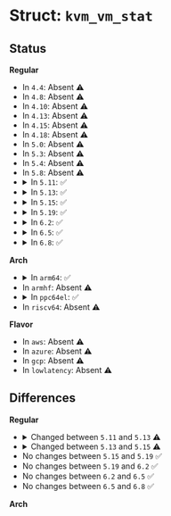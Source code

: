 # Struct: <code>kvm_vm_stat</code>

## Status
<b>Regular</b>
<ul>
<li>
In <code>4.4</code>: Absent ⚠️
</li>
<li>
In <code>4.8</code>: Absent ⚠️
</li>
<li>
In <code>4.10</code>: Absent ⚠️
</li>
<li>
In <code>4.13</code>: Absent ⚠️
</li>
<li>
In <code>4.15</code>: Absent ⚠️
</li>
<li>
In <code>4.18</code>: Absent ⚠️
</li>
<li>
In <code>5.0</code>: Absent ⚠️
</li>
<li>
In <code>5.3</code>: Absent ⚠️
</li>
<li>
In <code>5.4</code>: Absent ⚠️
</li>
<li>
In <code>5.8</code>: Absent ⚠️
</li>
<li>
<details>
<summary>In <code>5.11</code>: ✅</summary>

```c
struct kvm_vm_stat {
    ulong mmu_shadow_zapped;
    ulong mmu_pte_write;
    ulong mmu_pte_updated;
    ulong mmu_pde_zapped;
    ulong mmu_flooded;
    ulong mmu_recycled;
    ulong mmu_cache_miss;
    ulong mmu_unsync;
    ulong remote_tlb_flush;
    ulong lpages;
    ulong nx_lpage_splits;
    ulong max_mmu_page_hash_collisions;
};
```
</details>
</li>
<li>
<details>
<summary>In <code>5.13</code>: ✅</summary>

```c
struct kvm_vm_stat {
    ulong mmu_shadow_zapped;
    ulong mmu_pte_write;
    ulong mmu_pde_zapped;
    ulong mmu_flooded;
    ulong mmu_recycled;
    ulong mmu_cache_miss;
    ulong mmu_unsync;
    ulong remote_tlb_flush;
    ulong lpages;
    ulong nx_lpage_splits;
    ulong max_mmu_page_hash_collisions;
};
```
</details>
</li>
<li>
<details>
<summary>In <code>5.15</code>: ✅</summary>

```c
struct kvm_vm_stat {
    struct kvm_vm_stat_generic generic;
    u64 mmu_shadow_zapped;
    u64 mmu_pte_write;
    u64 mmu_pde_zapped;
    u64 mmu_flooded;
    u64 mmu_recycled;
    u64 mmu_cache_miss;
    u64 mmu_unsync;
    atomic64_t pages_4k;
    atomic64_t pages_2m;
    atomic64_t pages_1g;
    atomic64_t pages[3];
    u64 nx_lpage_splits;
    u64 max_mmu_page_hash_collisions;
    u64 max_mmu_rmap_size;
};
```
</details>
</li>
<li>
<details>
<summary>In <code>5.19</code>: ✅</summary>

```c
struct kvm_vm_stat {
    struct kvm_vm_stat_generic generic;
    u64 mmu_shadow_zapped;
    u64 mmu_pte_write;
    u64 mmu_pde_zapped;
    u64 mmu_flooded;
    u64 mmu_recycled;
    u64 mmu_cache_miss;
    u64 mmu_unsync;
    atomic64_t pages_4k;
    atomic64_t pages_2m;
    atomic64_t pages_1g;
    atomic64_t pages[3];
    u64 nx_lpage_splits;
    u64 max_mmu_page_hash_collisions;
    u64 max_mmu_rmap_size;
};
```
</details>
</li>
<li>
<details>
<summary>In <code>6.2</code>: ✅</summary>

```c
struct kvm_vm_stat {
    struct kvm_vm_stat_generic generic;
    u64 mmu_shadow_zapped;
    u64 mmu_pte_write;
    u64 mmu_pde_zapped;
    u64 mmu_flooded;
    u64 mmu_recycled;
    u64 mmu_cache_miss;
    u64 mmu_unsync;
    atomic64_t pages_4k;
    atomic64_t pages_2m;
    atomic64_t pages_1g;
    atomic64_t pages[3];
    u64 nx_lpage_splits;
    u64 max_mmu_page_hash_collisions;
    u64 max_mmu_rmap_size;
};
```
</details>
</li>
<li>
<details>
<summary>In <code>6.5</code>: ✅</summary>

```c
struct kvm_vm_stat {
    struct kvm_vm_stat_generic generic;
    u64 mmu_shadow_zapped;
    u64 mmu_pte_write;
    u64 mmu_pde_zapped;
    u64 mmu_flooded;
    u64 mmu_recycled;
    u64 mmu_cache_miss;
    u64 mmu_unsync;
    atomic64_t pages_4k;
    atomic64_t pages_2m;
    atomic64_t pages_1g;
    atomic64_t pages[3];
    u64 nx_lpage_splits;
    u64 max_mmu_page_hash_collisions;
    u64 max_mmu_rmap_size;
};
```
</details>
</li>
<li>
<details>
<summary>In <code>6.8</code>: ✅</summary>

```c
struct kvm_vm_stat {
    struct kvm_vm_stat_generic generic;
    u64 mmu_shadow_zapped;
    u64 mmu_pte_write;
    u64 mmu_pde_zapped;
    u64 mmu_flooded;
    u64 mmu_recycled;
    u64 mmu_cache_miss;
    u64 mmu_unsync;
    atomic64_t pages_4k;
    atomic64_t pages_2m;
    atomic64_t pages_1g;
    atomic64_t pages[3];
    u64 nx_lpage_splits;
    u64 max_mmu_page_hash_collisions;
    u64 max_mmu_rmap_size;
};
```
</details>
</li>
</ul>
<b>Arch</b>
<ul>
<li>
<details>
<summary>In <code>arm64</code>: ✅</summary>

```c
struct kvm_vm_stat {
    ulong remote_tlb_flush;
};
```
</details>
</li>
<li>
In <code>armhf</code>: Absent ⚠️
</li>
<li>
<details>
<summary>In <code>ppc64el</code>: ✅</summary>

```c
struct kvm_vm_stat {
    ulong remote_tlb_flush;
    ulong num_2M_pages;
    ulong num_1G_pages;
};
```
</details>
</li>
<li>
In <code>riscv64</code>: Absent ⚠️
</li>
</ul>
<b>Flavor</b>
<ul>
<li>
In <code>aws</code>: Absent ⚠️
</li>
<li>
In <code>azure</code>: Absent ⚠️
</li>
<li>
In <code>gcp</code>: Absent ⚠️
</li>
<li>
In <code>lowlatency</code>: Absent ⚠️
</li>
</ul>

## Differences
<b>Regular</b>
<ul>
<li>
<details>
<summary>Changed between <code>5.11</code> and <code>5.13</code> ⚠️</summary>
<ul>
<li>
<b>Field removed. </b>
<code>ulong mmu_pte_updated</code>
</li>
</ul>
</details>
</li>
<li>
<details>
<summary>Changed between <code>5.13</code> and <code>5.15</code> ⚠️</summary>
<ul>
<li>
<b>Field added. </b>
<code>struct kvm_vm_stat_generic generic</code>
</li>
<li>
<b>Field added. </b>
<code>atomic64_t pages_4k</code>
</li>
<li>
<b>Field added. </b>
<code>atomic64_t pages_2m</code>
</li>
<li>
<b>Field added. </b>
<code>atomic64_t pages_1g</code>
</li>
<li>
<b>Field added. </b>
<code>atomic64_t pages[3]</code>
</li>
<li>
<b>Field added. </b>
<code>u64 max_mmu_rmap_size</code>
</li>
<li>
<b>Field removed. </b>
<code>ulong remote_tlb_flush</code>
</li>
<li>
<b>Field removed. </b>
<code>ulong lpages</code>
</li>
<li>
<b>Field type changed. </b>
<code>ulong mmu_shadow_zapped</code> ➡️ <code>u64 mmu_shadow_zapped</code>
</li>
<li>
<b>Field type changed. </b>
<code>ulong mmu_pte_write</code> ➡️ <code>u64 mmu_pte_write</code>
</li>
<li>
<b>Field type changed. </b>
<code>ulong mmu_pde_zapped</code> ➡️ <code>u64 mmu_pde_zapped</code>
</li>
<li>
<b>Field type changed. </b>
<code>ulong mmu_flooded</code> ➡️ <code>u64 mmu_flooded</code>
</li>
<li>
<b>Field type changed. </b>
<code>ulong mmu_recycled</code> ➡️ <code>u64 mmu_recycled</code>
</li>
<li>
<b>Field type changed. </b>
<code>ulong mmu_cache_miss</code> ➡️ <code>u64 mmu_cache_miss</code>
</li>
<li>
<b>Field type changed. </b>
<code>ulong mmu_unsync</code> ➡️ <code>u64 mmu_unsync</code>
</li>
<li>
<b>Field type changed. </b>
<code>ulong nx_lpage_splits</code> ➡️ <code>u64 nx_lpage_splits</code>
</li>
<li>
<b>Field type changed. </b>
<code>ulong max_mmu_page_hash_collisions</code> ➡️ <code>u64 max_mmu_page_hash_collisions</code>
</li>
</ul>
</details>
</li>
<li>
No changes between <code>5.15</code> and <code>5.19</code> ✅
</li>
<li>
No changes between <code>5.19</code> and <code>6.2</code> ✅
</li>
<li>
No changes between <code>6.2</code> and <code>6.5</code> ✅
</li>
<li>
No changes between <code>6.5</code> and <code>6.8</code> ✅
</li>
</ul>
<b>Arch</b>
<ul>
</ul>
